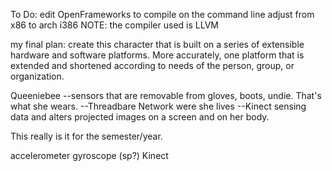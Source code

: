 To Do:
edit OpenFrameworks to compile on the command line
	adjust from x86 to arch i386
	NOTE: the compiler used is LLVM


my final plan:
create this character that is built on a series of extensible hardware and software platforms. More accurately, one platform that is extended and shortened according to needs of the person, group, or organization.

Queeniebee
--sensors that are removable from gloves, boots, undie. That's what she wears.
--Threadbare Network were she lives
--Kinect sensing data and alters projected images on a screen and on her body.

This really is it for the semester/year.

accelerometer
gyroscope (sp?)
Kinect 